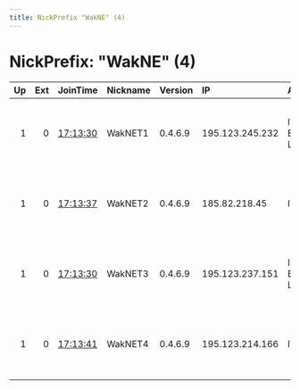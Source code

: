 ```yaml
---
title: NickPrefix "WakNE" (4)
---
```


# NickPrefix: "WakNE" (4)

|   Up |   Ext | JoinTime                                                                                              | Nickname   | Version   | IP              | AS                | CC   |   ORp |   Dirp | OS    | Contact                           |   eFamMembers |
|-----:|------:|:------------------------------------------------------------------------------------------------------|:-----------|:----------|:----------------|:------------------|:-----|------:|-------:|:------|:----------------------------------|--------------:|
|    1 |     0 | [17:13:30](https://nusenu.github.io/OrNetStats/w/relay/6A2567DBC821F887FA5318CB3CF1F33BABB3DB27.html) | WakNET1    | 0.4.6.9   | 195.123.245.232 | ITL-Bulgaria Ltd. | cz   |   443 |      0 | Linux | WKDV - You know where to find me. |             4 |
|    1 |     0 | [17:13:37](https://nusenu.github.io/OrNetStats/w/relay/A9385B6E93B108EFF3BC8A7559FBF3419087929C.html) | WakNET2    | 0.4.6.9   | 185.82.218.45   | ITL LLC           | bg   |   443 |      0 | Linux | WKDV - You know where to find me. |             4 |
|    1 |     0 | [17:13:30](https://nusenu.github.io/OrNetStats/w/relay/A3F3A476D003806D656A9E03C8741EFDFB528AD6.html) | WakNET3    | 0.4.6.9   | 195.123.237.151 | ITL-Bulgaria Ltd. | sg   |   443 |      0 | Linux | WKDV - You know where to find me. |             4 |
|    1 |     0 | [17:13:41](https://nusenu.github.io/OrNetStats/w/relay/2DC048143368A0339CD23D65E9B32292433EF462.html) | WakNET4    | 0.4.6.9   | 195.123.214.166 | ITL LLC           | lv   |   443 |      0 | Linux | WKDV - You know where to find me. |             4 |
